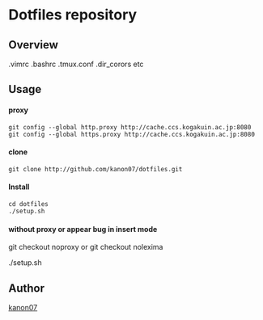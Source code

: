 Dotfiles repository
====

## Overview
.vimrc .bashrc .tmux.conf .dir_corors etc

## Usage

#### proxy
    git config --global http.proxy http://cache.ccs.kogakuin.ac.jp:8080
    git config --global https.proxy http://cache.ccs.kogakuin.ac.jp:8080

#### clone
    git clone http://github.com/kanon07/dotfiles.git

#### Install
    cd dotfiles
    ./setup.sh

#### without proxy or appear bug in insert mode
git checkout noproxy
or
git checkout nolexima

./setup.sh

## Author

[kanon07](https://github.com/kanon07)
